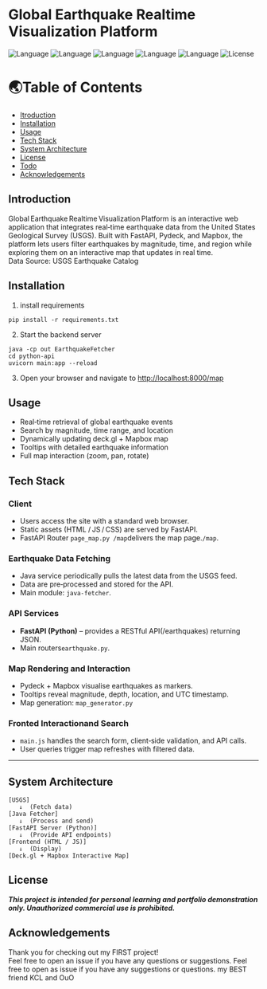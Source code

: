 # Global Earthquake Realtime Visualization Platform
![Language](https://img.shields.io/badge/language-python-blue)
![Language](https://img.shields.io/badge/language-JS-yellow)
![Language](https://img.shields.io/badge/language-JAVA-red)
![Language](https://img.shields.io/badge/language-CSS-purple)
![Language](https://img.shields.io/badge/language-HTML-brown)
![License](https://img.shields.io/badge/license-yes-yellow)

# 🌏Table of Contents 
- [Itroduction](#introduction)
- [Installation](#installation)
- [Usage](#usage)
- [Tech Stack](#tech-stack)
- [System Architecture](#system-architecture)
- [License](#license)
- [Todo](#todo)
- [Acknowledgements](#acknowledgements)

  
## Introduction
Global Earthquake Realtime Visualization Platform is an interactive web application that integrates real‑time earthquake data from the United States Geological Survey (USGS). Built with FastAPI, Pydeck, and Mapbox, the platform lets users filter earthquakes by magnitude, time, and region while exploring them on an interactive map that updates in real time.  
Data Source: USGS Earthquake Catalog

## Installation
1. install requirements
```
pip install -r requirements.txt
```
2. Start the backend server
```
java -cp out EarthquakeFetcher
cd python-api
uvicorn main:app --reload
```
3. Open your browser and navigate to <http://localhost:8000/map>

## Usage
- Real‑time retrieval of global earthquake events
- Search by magnitude, time range, and location
- Dynamically updating deck.gl + Mapbox map
- Tooltips with detailed earthquake information
- Full map interaction (zoom, pan, rotate)

## Tech Stack
### Client
  - Users access the site with a standard web browser.
  - Static assets (HTML / JS / CSS) are served by FastAPI.
  - FastAPI Router `page_map.py /map`delivers the map page.`/map`.  
### Earthquake Data Fetching
  - Java service periodically pulls the latest data from the USGS feed.
  - Data are pre‑processed and stored for the API.
  - Main module: `java-fetcher`.  
### API Services
  - **FastAPI (Python)** –  provides a RESTful API(/earthquakes) returning JSON.
  - Main routers`earthquake.py`.  
### Map Rendering and Interaction
  - Pydeck + Mapbox visualise earthquakes as markers.
  - Tooltips reveal magnitude, depth, location, and UTC timestamp.
  - Map generation: `map_generator.py`  
### Fronted Interactionand Search
  - `main.js` handles the search form, client‑side validation, and API calls.
  - User queries trigger map refreshes with filtered data.  

---
## System Architecture

```
[USGS] 
   ↓  (Fetch data)
[Java Fetcher]
   ↓  (Process and send)
[FastAPI Server (Python)]
   ↓  (Provide API endpoints)
[Frontend (HTML / JS)]
   ↓  (Display)
[Deck.gl + Mapbox Interactive Map]
```
## License  
***This project is intended for personal learning and portfolio demonstration only. Unauthorized commercial use is prohibited.***

## Acknowledgements 
Thank you for checking out my FIRST project!  
Feel free to open an issue if you have any questions or suggestions.
Feel free to open as issue if you have any suggestions or questions.
my BEST friend KCL and OuO

